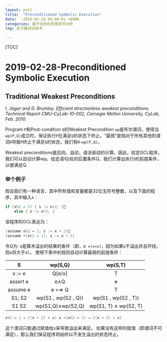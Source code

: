 ```yaml
---
layout: post
title:  "Preconditioned Symbolic Execution"
date:   2019-02-28 09:00:01 +0800
categories: 基于动态的恶意软件分析
tag: 反沙箱对抗技术

---
```


[TOC]



# 2019-02-28-Preconditioned Symbolic Execution

## Traditional Weakest Preconditions

*I. Jager and D. Brumley. Efficient directionless weakest preconditions. Technical Report CMU-CyLab-10-002, Carnegie Mellon University, CyLab, Feb. 2010.*

Program `P`和Post-condition `Q`的Weakest Precondition `wp`是布尔谓词，使得当`wp(P,Q)`成立时，保证执行`P`在满足`Q`的状态下终止。“最弱”是指对于所有其他的谓词`R`导致`P`终止于满足`Q`的状态，我们有`R⇒wp(P,Q)`。

Weakest preconditions是后向，自动，语法驱动的计算。因此，给定GCL程序，我们可以自动计算wp。给定语句i处的后置条件Q，我们计算出执行i的前提条件，以便满足Q.

### 举个例子

假设我们有一种语言，其中所有值和变量都是32位无符号整数，以及下面的程序，其中输入x：

```C
if (x%2 = 1) { s := x+2; }􏰁
	else { s := x+3; }
```

该程序的GCL表达为：

```c
(assume x%2 = 1; s := x + 2)􏰁 
(assume ¬(x%2 = 1); s := x + 3)
```

令Q为: s是算术溢出的结果的条件（即，`Q =(s<x)`，因为如果s不溢出并且环绕，则s将大于x）。 使用下表中的规则自动计算最弱的前提条件：

|    S     |       wp(S,Q)       |        wp(S,T)        |
| :------: | :-----------------: | :-------------------: |
|  x := e  |       Q[e/x]        |           T           |
| assert e |         e∧Q         |           e           |
| assume e |       e =⇒ Q        |           T           |
|  S1; S2  | wp(S1 , wp(S2 , Q)) |  wp(S1 , wp(S2 , T))  |
|  S1  S2  |  wp(S1,Q)∧wp(S2,Q)  | wp(S1, T) ∧ wp(S2, T) |

```c
x%2 = 1 ⇒ ((x + 2) < x) ∧ ¬(x%2 = 1) ⇒ ((x + 3) < x)
```

这个谓词只能通过赋值给x来导致溢出来满足。 如果没有这样的赋值（即谓词不可满足），那么我们保证程序将始终以不发生溢出的状态终止。